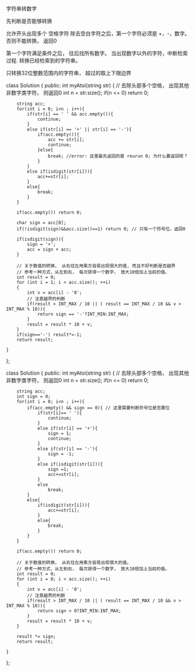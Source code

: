 
字符串转数字

先判断是否能够转换

允许开头出现多个 空格字符
除去空白字符之后，第一个字符必须是 +，-，数字。否则不能转换， 返回0

第一个字符满足条件之后， 往后找所有数字。 当出现数字以外的字符，中断检索过程. 转换已经检索到的字符串。

只转换32位整数范围内的字符串， 超过的取上下限边界

class Solution {
public:
    int myAtoi(string str) {
        // 去除头部多个空格， 出现其他非数字类字符， 则返回0
        int n = str.size();
        if(n <= 0) return 0;

        string acc;
        for(int i = 0; i<n ; i++){
            if(str[i] == ' ' && acc.empty()){
                continue;
            } 
            else if(str[i] == '+' || str[i] == '-'){
                if(acc.empty()){
                    acc += str[i];
                    continue;
                }else{
                    break; //error: 这里最先返回的是 reurun 0; 为什么要返回呢？
                }
            }
            else if(isdigit(str[i])){
                acc+=str[i];
            }
            else{
                break;
            }
        }

        if(acc.empty()) return 0;

        char sign = acc[0];
        if(!isdigit(sign)&&acc.size()==1) return 0; // 只有一个符号位，返回0

        if(isdigit(sign)){
            sign = '+';
            acc = sign + acc;
        }

        // 关于数值的转换， 从右往左用乘方容易出现很大的值, 而且不好判断是否越界
        // 参考一种方式，从左到右， 每次获得一个数字， 放大10倍加上当前的值。        
        int result = 0;
        for (int i = 1; i < acc.size(); ++i)
        {
            int v = acc[i] - '0';
            // 注意越界的判断
            if(result > INT_MAX / 10 || ( result == INT_MAX / 10 && v > INT_MAX % 10)){
                return sign == '-'?INT_MIN:INT_MAX;
            }
            result = result * 10 + v;
        }
        if(sign=='-') result*=-1;
        return result;
        
    }
};


class Solution {
public:
    int myAtoi(string str) {
        // 去除头部多个空格， 出现其他非数字类字符， 则返回0
        int n = str.size();
        if(n <= 0) return 0;

        string acc;
        int sign = 0;
        for(int i = 0; i<n ; i++){
            if(acc.empty() && sign == 0){ // 这里需要判断符号位是否置位
                if(str[i]== ' '){
                    continue;
                }
                else if(str[i] == '+'){
                    sign = 1;
                    continue;
                }
                else if(str[i] == '-'){
                    sign = -1;
                }
                else if(isdigit(str[i])){
                    sign =1;
                    acc+=str[i];
                }
                else
                    break;
            } 
            else{
                if(isdigit(str[i])){
                    acc+=str[i];
                }
                else{
                    break;
                } 
            }   
        }

        if(acc.empty()) return 0;
        
        // 关于数值的转换， 从右往左用乘方容易出现很大的值。 
        // 参考一种方式，从左到右， 每次获得一个数字， 放大10倍加上当前的值。        
        int result = 0;
        for (int i = 0; i < acc.size(); ++i)
        {
            int v = acc[i] - '0';
            // 注意越界的判断
            if(result > INT_MAX / 10 || ( result == INT_MAX / 10 && v > INT_MAX % 10)){
                return sign < 0?INT_MIN:INT_MAX;
            }
            result = result * 10 + v;
        }

        result *= sign;
        return result;

    }
};